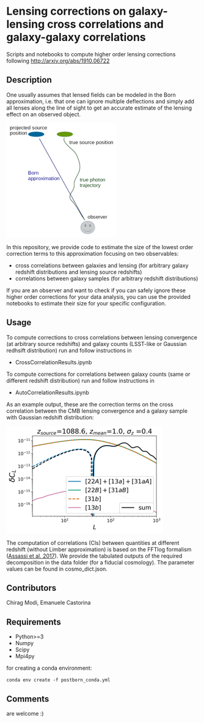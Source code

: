 # Lensing corrections on galaxy-lensing cross correlations and galaxy-galaxy correlations 

Scripts and notebooks to compute higher order lensing corrections following http://arxiv.org/abs/1910.06722

## Description
One usually assumes that lensed fields can be modeled in the Born approximation, i.e. that one can ignore multiple deflections and simply add all lenses along the line of sight to get an accurate estimate of the lensing effect on an observed object.

![postborn_plot](/plots/lensing_illu.png)


In this repository, we provide code to estimate the size of the lowest order correction terms to this approximation focusing on two observables:
- cross correlations between galaxies and lensing (for arbitrary galaxy redshift distributions and lensing source redshifts)
- correlations between galaxy samples (for arbitrary redshift distributions)

If you are an observer and want to check if you can safely ignore these higher order corrections for your data analysis, you can use the provided notebooks to estimate their size for your specific configuration.

## Usage
To compute corrections to cross correlations between lensing convergence (at arbitrary source redshifts) and galaxy counts (LSST-like or Gaussian redhsift distribution) run and follow instructions in
- CrossCorrelationResults.ipynb

To compute corrections for correlations between galaxy counts (same or different redshift distribution) run and follow instructions in
- AutoCorrelationResults.ipynb

As an example output, these are the correction terms on the cross correlation between the CMB lensing convergence and a galaxy sample with Gaussian redshift distribution:

![lensing_corrections](/plots/example4readme.png)

The computation of correlations (Cls) between quantities at different redshift (without Limber approximation) is based on the FFTlog formalism ([Assassi et al. 2017](https://arxiv.org/pdf/1705.05022.pdf)). We provide the tabulated outputs of the required decomposition in the data folder (for a fiducial cosmology). The parameter values can be found in cosmo_dict.json.


## Contributors
Chirag Modi, Emanuele Castorina

## Requirements
- Python>=3
- Numpy
- Scipy
- Mpi4py  

for creating a conda environment:  
```
conda env create -f postborn_conda.yml
```

## Comments
are welcome :)

